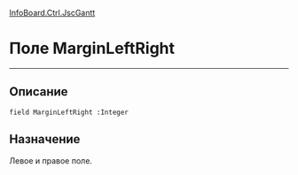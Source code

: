 ﻿---
Link: InfoBoard.Ctrl.JscGantt.@MarginLeftRight
---

<!---  Навигация
[Имя проекта](#) :
-->
[InfoBoard.Ctrl.JscGantt](Default)

# Поле MarginLeftRight
---

## Описание

    field MarginLeftRight :Integer

<!--
## Аргументы{#Args}

### Аргумент1

Описание аргумента 1
-->

## Назначение

Левое и правое поле.

<!--
## Пример

    MarginLeftRight...
-->

